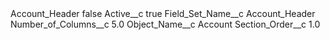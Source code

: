 <?xml version="1.0" encoding="UTF-8"?>
<CustomMetadata xmlns="http://soap.sforce.com/2006/04/metadata" xmlns:xsi="http://www.w3.org/2001/XMLSchema-instance" xmlns:xsd="http://www.w3.org/2001/XMLSchema">
    <label>Account_Header</label>
    <protected>false</protected>
    <values>
        <field>Active__c</field>
        <value xsi:type="xsd:boolean">true</value>
    </values>
    <values>
        <field>Field_Set_Name__c</field>
        <value xsi:type="xsd:string">Account_Header</value>
    </values>
    <values>
        <field>Number_of_Columns__c</field>
        <value xsi:type="xsd:double">5.0</value>
    </values>
    <values>
        <field>Object_Name__c</field>
        <value xsi:type="xsd:string">Account</value>
    </values>
    <values>
        <field>Section_Order__c</field>
        <value xsi:type="xsd:double">1.0</value>
    </values>
</CustomMetadata>
